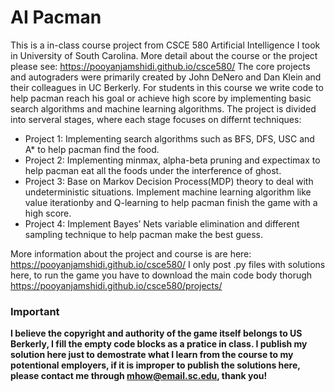 # AI Pacman
This is a in-class course project from CSCE 580 Artificial Intelligence I took in University of South Carolina. 
More detail about the course or the project please see: https://pooyanjamshidi.github.io/csce580/ 
The core projects and autograders were primarily created by John DeNero and Dan Klein and their colleagues in UC Berkerly.
For students in this course we write code to help pacman reach his goal or achieve high score by implementing basic search algorithms and machine learning algorithms.
The project is divided into serveral stages, where each stage focuses on differnt techniques:
- Project 1: Implementing search algorithms such as BFS, DFS, USC and A* to help pacman find the food.
- Project 2: Implementing minmax, alpha-beta pruning and expectimax to help pacman eat all the foods under the interference of ghost.
- Project 3: Base on Markov Decision Process(MDP) theory to deal with undeterministic situations. Implement machine learning algorithm 
like value iterationby and Q-learning to help pacman finish the game with a high score.
- Project 4: Implement Bayes’ Nets variable elimination and different sampling technique to help pacman make the best guess.  

More information about the project and course is are here: https://pooyanjamshidi.github.io/csce580/
I only post .py files with solutions here, to run the game you have to download the main code body thorugh https://pooyanjamshidi.github.io/csce580/projects/

### Important
**I believe the copyright and authority of the game itself belongs to US Berkerly, I fill the empty code blocks as a pratice in class. 
I publish my solution here just to demostrate what I learn from the course to my potentional employers, 
if it is improper to publish the solutions here, please contact me through mhow@email.sc.edu, thank you!**
